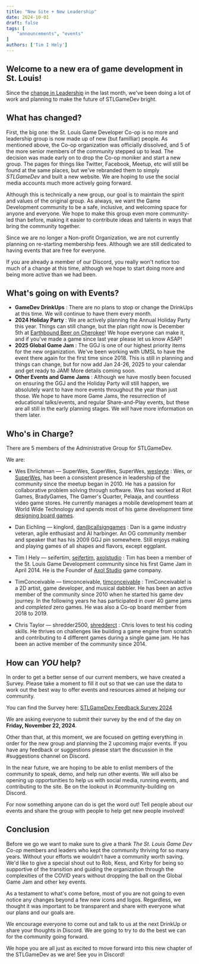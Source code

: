 ```yaml
---
title: "New Site + New Leadership"
date: 2024-10-01
draft: false
tags: [
    "announcements", "events"
]
authors: ['Tim I Hely']
---
```


## Welcome to a new era of game development in St. Louis!

Since the [change in Leadership](STLGameDevSite/content/news/2024-10-1-transition.md) in the last month, we've been doing a lot of work and planning to make the future of STLGameDev bright.

## What has changed?

First, the big one: the St. Louis Game Developer Co-op is no more and leadership group is now made up of new (but familliar) people. As mentioned above, the Co-op organization was officially dissolved, and 5 of the more senior members of the community stepped up to lead. The decision was made early on to drop the Co-op moniker and start a new group. The pages for things like Twitter, Facebook, Meetup, etc will still be found at the same places, but we've rebranded them to simply *STLGameDev* and built a new website. We are hoping to use the social media accounts much more actively going forward.

Although this is technically a new group, our goal is to maintain the spirit and values of the original group. As always, we want the Game Development community to be a safe, inclusive, and welcoming space for anyone and everyone. We hope to make this group even more community-led than before, making it easier to contribute ideas and talents in ways that bring the community together.

Since we are no longer a Non-profit Organization, we are not currently planning on re-starting membership fees. Although we are still dedicated to having events that are free for everyone.

If you are already a member of our Discord, you really won't notice too much of a change at this time, although we hope to start doing more and being more active than we had been.

## What's going on with Events?

- **GameDev DrinkUps**
  : There are no plans to stop or change the DrinkUps at this time. We will continue to have them every month.
- **2024 Holiday Party**
  : We are actively planning the Annual Holiday Party this year. Things can still change, but the plan right now is December 5th at [Earthbound Beer on Cherokee](https://maps.app.goo.gl/CUV5eVqjYPWMsNey5)! We hope everyone can make it, and if you've made a game since last year please let us know ASAP!
- **2025 Global Game Jam**
  : The GGJ is one of our highest priority items for the new organization. We've been working with UMSL to have the event there again for the first time since 2018. This is still in planning and things can change, but for now add Jan 24-26, 2025 to your calendar and get ready to JAM! More details coming soon.
- **Other Events and Game Jams**
  : Although we have mostly been focused on ensuring the GGJ and the Holiday Party will still happen, we absolutely want to have more events throughout the year than just those. We hope to have more Game Jams, the resurrection of educational talks/events, and regular Share-and-Play events, but these are all still in the early planning stages. We will have more information on them later.

## Who's in Charge?

There are 5 members of the Administrative Group for STLGameDev.

We are:

- Wes Ehrlichman &mdash; <i class="i fa-brands fa-discord"></i> SuperWes, <i class="fa-brands fa-xbox"></i> SuperWes, <i class="fa-brands fa-playstation"></i> SuperWes, [<i class="fa-brands fa-x-twitter"></i> wesleyte](https://www.x.com/wesleyte)
  : Wes, or [SuperWes](https://www.superwes.com/), has been a consistent presence in leadership of the community since the meetup began in 2010. He has a passion for collaborative problem solving through software. Wes has worked at Riot Games, BradyGames, The Gamer's Quarter, Pelaaja, and countless video game stores. He currently manages a mobile development team at World Wide Technology and spends most of his game development time [designing board games](https://midnightlaunchgames.com/).

- Dan Eichling &mdash; <i class="i fa-brands fa-discord"></i> kinglord, [<i class="fa-sharp-duotone fa-solid fa-mailbox"></i> dan@callsigngames](mailto:dan@callsigngames.com)
  : Dan is a game industry veteran, agile enthusiast and AI harbinger. An OG community member and speaker that has his 2009 GGJ pin somewhere. Still enjoys making and playing games of all shapes and flavors, except eggplant.

- Tim I Hely &mdash; <i class="i fa-brands fa-discord"></i> seifertim, [<i class="i fa-brands fa-itch-io"></i> seifertim](https://seifertim.itch.io/), [<i class="i fa-brands fa-itch-io"></i> axolstudio](https://axolstudio.itch.io/)
  : Tim has been a member of the St. Louis Game Development community since his first Game Jam in April 2014. He is the Founder of [Axol Studio](https://axolstudio.com) game company.

- TimConceivable &mdash; <i class="i fa-brands fa-discord"></i> timconceivable, [<i class="i fa-brands fa-itch-io"></i> timconceivable](https://timconceivable.itch.io/)
  : TimConceivable! is a 2D artist, game developer, and musical dabbler. He has been an active member of the community since 2010 when he started his game dev journey. In the following years he has participated in over 40 game jams and *completed* zero games. He was also a Co-op board member from 2018 to 2019.
  
- Chris Taylor &mdash; <i class="i fa-brands fa-discord"></i> shredder2500, [<i class="i fa-brands fa-itch-io"></i> shredderct](https://shredderct.itch.io/)
  : Chris loves to test his coding skills. He thrives on challenges like building a game engine from scratch and contributing to 4 different games during a single game jam.  He has been an active member of the community since 2014.

## How can *YOU* help?

In order to get a better sense of our current members, we have created a Survey. Please take a moment to fill it out so that we can use the data to work out the best way to offer events and resources aimed at helping our community.

You can find the Survey here: [STLGameDev Feedback Survey 2024](https://forms.gle/8yw88DMSQiErQTnS9)

We are asking everyone to submit their survey by the end of the day on **Friday, November 22, 2024**.

Other than that, at this moment, we are focused on getting everything in order for the new group and planning the 2 upcoming major events. If you have any feedback or suggestions please start the discussion in the #suggestions channel on Discord.

In the near future, we are hoping to be able to enlist members of the community to speak, demo, and help run other events. We will also be opening up opportunities to help us with social media, running events, and contributing to the site. Be on the lookout in #community-building on Discord.

For now something anyone can do is get the word out! Tell people about our events and share the group with people to help get new people involved!

## Conclusion

Before we go we want to make sure to give a thank *The St. Louis Game Dev Co-op* members and leaders who kept the community thriving for so many years. Without your efforts we wouldn't have a community worth saving. We'd like to give a special shout out to Rob, Kess, and Kirby for being so supportive of the transition and guiding the organization through the complexities of the COVID years without dropping the ball on the Global Game Jam and other key events.

As a testament to what's come before, most of you are not going to even notice any changes beyond a few new icons and logos. Regardless, we thought it was important to be transparent and share with everyone what our plans and our goals are.

We encourage everyone to come out and talk to us at the next DrinkUp or share your thoughts in Discord. We are going to try to do the best we can for the community going forward.

We hope you are all just as excited to move forward into this new chapter of the STLGameDev as we are! See you in Discord!
